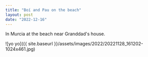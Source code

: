 ```yaml
---
title: "Boí and Pau on the beach"
layout: post
date: "2022-12-16"
---
```


In Murcia at the beach near Granddad's house.

![yo yo]({{ site.baseurl }}/assets/images/2022/20221128_161202-1024x461.jpg)
